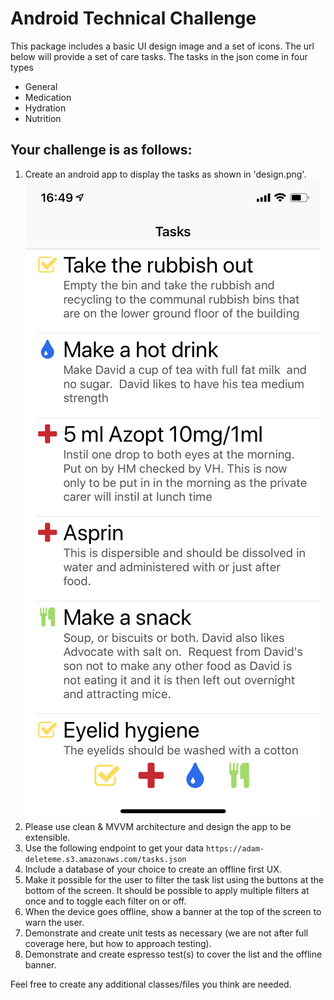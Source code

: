 # Android Technical Challenge

This package includes a basic UI design image and a set of icons. The url below will provide a set of care tasks. The tasks in the json come in four types
- General
- Medication
- Hydration
- Nutrition

## Your challenge is as follows:
1. Create an android app to display the tasks as shown in 'design.png'.
![-](design.png)
1. Please use clean & MVVM architecture and design the app to be extensible.
1. Use the following endpoint to get your data
`https://adam-deleteme.s3.amazonaws.com/tasks.json`
1. Include a database of your choice to create an offline first UX.
1. Make it possible for the user to filter the task list using the buttons at the bottom of the screen. It should be possible to apply multiple filters at once and to toggle each filter on or off.
1. When the device goes offline, show a banner at the top of the screen to warn the user.
1. Demonstrate and create unit tests as necessary (we are not after full coverage here, but how to approach testing).
1. Demonstrate and create espresso test(s) to cover the list and the offline banner.


Feel free to create any additional classes/files you think are needed.
